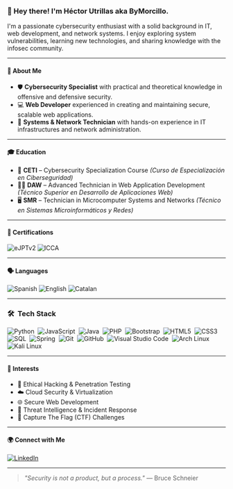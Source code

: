 ### 👋 Hey there! I'm Héctor Utrillas aka ByMorcillo.

I'm a passionate cybersecurity enthusiast with a solid background in IT, web development, and network systems. I enjoy exploring system vulnerabilities, learning new technologies, and sharing knowledge with the infosec community.

---

#### 🧠 About Me

- 🛡️ **Cybersecurity Specialist** with practical and theoretical knowledge in offensive and defensive security.
- 💻 **Web Developer** experienced in creating and maintaining secure, scalable web applications.
- 🧰 **Systems & Network Technician** with hands-on experience in IT infrastructures and network administration.

---

#### 🎓 Education

- 📘 **CETI** – Cybersecurity Specialization Course *(Curso de Especialización en Ciberseguridad)*
- 🧑‍💻 **DAW** – Advanced Technician in Web Application Development *(Técnico Superior en Desarrollo de Aplicaciones Web)*
- 🖥️ **SMR** – Technician in Microcomputer Systems and Networks *(Técnico en Sistemas Microinformáticos y Redes)*

---

#### 📜 Certifications

![eJPTv2](https://img.shields.io/badge/eJPTv2-Junior%20Penetration%20Tester-red?logo=hackthebox&style=flat-square)
![ICCA](https://img.shields.io/badge/ICCA-INE%20Cloud%20Associate-blue?logo=cloud&style=flat-square)

---

#### 🗣️ Languages

![Spanish](https://img.shields.io/badge/Spanish-Native-yellow?style=flat-square)
![English](https://img.shields.io/badge/English-Professional-blue?style=flat-square)
![Catalan](https://img.shields.io/badge/Catalan-Native-orange?style=flat-square)

---

### 🛠 &nbsp;Tech Stack

![Python](https://img.shields.io/badge/python-3670A0?style=for-the-badge&logo=python&logoColor=ffdd54)&nbsp;
![JavaScript](https://img.shields.io/badge/javascript-%23323330.svg?style=for-the-badge&logo=javascript&logoColor=%23F7DF1E)&nbsp;
![Java](https://img.shields.io/badge/java-%23ED8B00.svg?style=for-the-badge&logo=java&logoColor=white)&nbsp;
![PHP](	https://img.shields.io/badge/PHP-777BB4?style=for-the-badge&logo=php&logoColor=white)&nbsp;
![Bootstrap](https://img.shields.io/badge/bootstrap-%23563D7C.svg?style=for-the-badge&logo=bootstrap&logoColor=white)&nbsp;
![HTML5](https://img.shields.io/badge/html5-%23E34F26.svg?style=for-the-badge&logo=html5&logoColor=white)&nbsp;
![CSS3](https://img.shields.io/badge/css3-%231572B6.svg?style=for-the-badge&logo=css3&logoColor=white)&nbsp;
![SQL](https://img.shields.io/badge/MySQL-00000F?style=for-the-badge&logo=mysql&logoColor=white)&nbsp;
![Spring](https://img.shields.io/badge/spring-%236DB33F.svg?style=for-the-badge&logo=spring&logoColor=white)&nbsp;
![Git](https://img.shields.io/badge/git-%23F05033.svg?style=for-the-badge&logo=git&logoColor=white)&nbsp;
![GitHub](https://img.shields.io/badge/github-%23121011.svg?style=for-the-badge&logo=github&logoColor=white)&nbsp;
![Visual Studio Code](https://img.shields.io/badge/Visual%20Studio%20Code-0078d7.svg?style=for-the-badge&logo=visual-studio-code&logoColor=white)&nbsp;
![Arch Linux](https://img.shields.io/badge/Arch_Linux-1793D1?style=for-the-badge&logo=arch-linux&logoColor=white)&nbsp;
![Kali Linux](https://img.shields.io/badge/Kali_Linux-557C94?style=for-the-badge&logo=kali-linux&logoColor=white)&nbsp;

---

#### 🧩 Interests

- 🔐 Ethical Hacking & Penetration Testing  
- ☁️ Cloud Security & Virtualization  
- 🌐 Secure Web Development  
- 🧠 Threat Intelligence & Incident Response  
- 🎯 Capture The Flag (CTF) Challenges  

---

#### 🌍 Connect with Me

[![LinkedIn](https://img.shields.io/badge/LinkedIn-Connect-blue?logo=linkedin&style=for-the-badge)](https://www.linkedin.com/in/h%C3%A9ctor-utrillas-escapa-abb825269/)

---

> *"Security is not a product, but a process."* — Bruce Schneier
